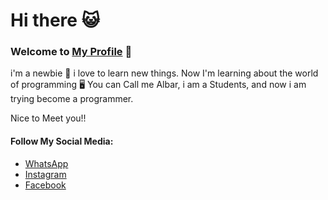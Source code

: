 # Hi there 😺
### Welcome to [My Profile](https://github.com/AlbarGustiP) 👋
 
i'm a newbie 🙌
i love to learn new things.
Now I'm learning about the world of programming 🖥️
You can Call me Albar, i am a Students, and now i am trying become a programmer.
 
 Nice to Meet you!!

#### Follow My Social Media:
* [WhatsApp](https://wa.me/+6285161476802)
* [Instagram](https://instagram.com/albar_gusti_?igshid=YmMyMTA2M2Y=)
* [Facebook](https://www.facebook.com/albargusti.pamungkas?mibextid=ZbWKwL)


<!--
**AlbarGustiP/AlbarGustiP** is a ✨ _special_ ✨ repository because its `README.md` (this file) appears on your GitHub profile.

Here are some ideas to get you started:

- 🔭 I’m currently working on ...
- 🌱 I’m currently learning ...
- 👯 I’m looking to collaborate on ...
- 🤔 I’m looking for help with ...
- 💬 Ask me about ...
- 📫 How to reach me: ...
- 😄 Pronouns: ...
- ⚡ Fun fact: ...
-->
